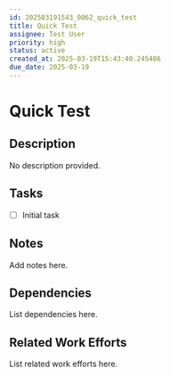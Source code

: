 ```yaml
---
id: 202503191543_0062_quick_test
title: Quick Test
assignee: Test User
priority: high
status: active
created_at: 2025-03-19T15:43:40.245486
due_date: 2025-03-19
---
```


# Quick Test

## Description
No description provided.

## Tasks
- [ ] Initial task

## Notes
Add notes here.

## Dependencies
List dependencies here.

## Related Work Efforts
List related work efforts here.